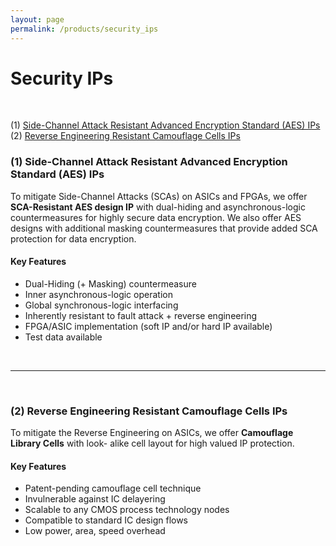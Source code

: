 ```yaml
---
layout: page
permalink: /products/security_ips
---
```


<div>
    <content>
    </content>
</div>
<div>
    <content>
    </content>
</div>

# Security IPs

<br>
<a id="first"></a>
<ul style="list-style-type:none; padding-left: 0;">
  <li>(1) <a href="#first">Side-Channel Attack Resistant Advanced Encryption Standard (AES) IPs</a></li>
  <li>(2) <a href="#second">Reverse Engineering Resistant Camouflage Cells IPs</a></li>
</ul>
<a id="first"></a>
<h3>(1) Side-Channel Attack Resistant Advanced Encryption Standard (AES) IPs</h3>

To mitigate Side-Channel Attacks (SCAs) on ASICs and FPGAs, we offer <strong>SCA-Resistant AES design IP</strong> with dual-hiding and asynchronous-logic countermeasures for highly secure data encryption. We also offer AES designs with additional masking countermeasures that provide added SCA protection for data encryption.

<div class="container">
   <div class="row">
      <div class="col">
         <h4><strong>Key Features</strong></h4>
         <ul>
            <li>Dual-Hiding (+ Masking) countermeasure</li>
            <li>Inner asynchronous-logic operation</li>
            <li>Global synchronous-logic interfacing</li>
            <li>Inherently resistant to fault attack + reverse engineering</li>
            <li>FPGA/ASIC implementation (soft IP and/or hard IP available)</li>
            <li>Test data available</li>
         </ul>
      </div>
   </div>
</div>
<br>
<hr class="seperator">
<br>
<a id="second"></a>
<h3>(2) Reverse Engineering Resistant Camouflage Cells IPs</h3>

To mitigate the Reverse Engineering on ASICs, we offer <strong>Camouflage Library Cells</strong> with look-
alike cell layout for high valued IP protection.

<div class="container">
<div class="row">
<div class="col">
   <h4><strong>Key Features</strong></h4>
   <ul>
      <li>Patent-pending camouflage cell technique</li>
      <li>Invulnerable against IC delayering</li>
      <li>Scalable to any CMOS process technology nodes</li>
      <li>Compatible to standard IC design flows</li>
      <li>Low power, area, speed overhead</li>
   </ul>
</div>
